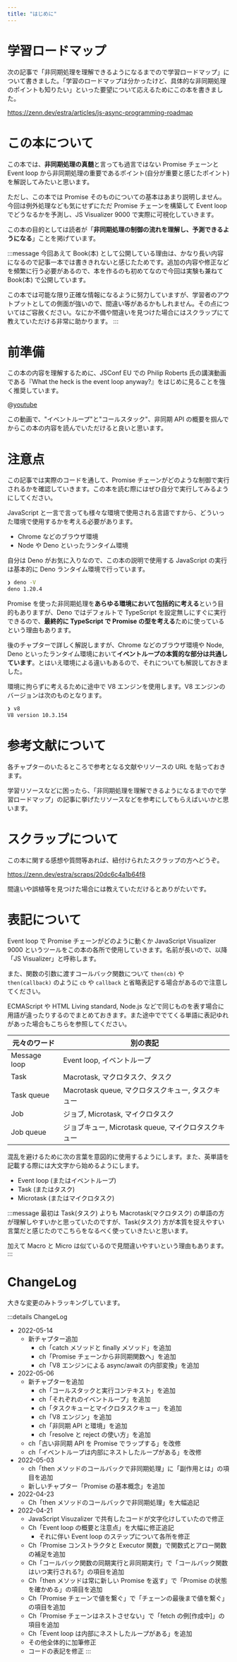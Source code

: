 ```yaml
---
title: "はじめに"
---
```


# 学習ロードマップ
次の記事で「非同期処理を理解できるようになるまでので学習ロードマップ」について書きました。「学習のロードマップは分かったけど、具体的な非同期処理のポイントも知りたい」といった要望について応えるためにこの本を書きました。

https://zenn.dev/estra/articles/js-async-programming-roadmap

# この本について
この本では、**非同期処理の真髄**と言っても過言ではない Promise チェーンと Event loop から非同期処理の重要であるポイント(自分が重要と感じたポイント)を解説してみたいと思います。

ただし、この本では Promise そのものについての基本はあまり説明しません。今回は例外処理なども気にせずにただ Promise チェーンを構築して Event loop でどうなるかを予測し、JS Visualizer 9000 で実際に可視化していきます。

この本の目的としては読者が「**非同期処理の制御の流れを理解し、予測できるようになる**」ことを掲げています。

:::message
今回あえて Book(本) として公開している理由は、かなり長い内容になるので記事一本では書ききれないと感じたためです。追加の内容や修正などを頻繁に行う必要があるので、本を作るのも初めてなので今回は実験も兼ねて Book(本) で公開しています。

この本では可能な限り正確な情報になるように努力していますが、学習者のアウトプットとしての側面が強いので、間違い等があるかもしれません。その点についてはご容赦ください。なにか不備や間違いを見つけた場合にはスクラップにて教えていただける非常に助かります。
:::

# 前準備
この本の内容を理解するために、JSConf EU での Philip Roberts 氏の講演動画である『What the heck is the event loop anyway?』をはじめに見ることを強く推奨しています。

@[youtube](8aGhZQkoFbQ)

この動画で、"イベントループ"と"コールスタック"、非同期 API の概要を掴んでからこの本の内容を読んでいただけると良いと思います。

# 注意点
この記事では実際のコードを通して、Promise チェーンがどのような制御で実行されるかを確認していきます。この本を読む際にはぜひ自分で実行してみるようにしてください。

JavaScript と一言で言っても様々な環境で使用される言語ですから、どういった環境で使用するかを考える必要があります。

- Chrome などのブラウザ環境
- Node や Deno といったランタイム環境

自分は Deno がお気に入りなので、この本の説明で使用する JavaScript の実行は基本的に Deno ランタイム環境で行っています。

```sh
❯ deno -V
deno 1.20.4
```

Promise を使った非同期処理を**あらゆる環境において包括的に考える**という目的もありますが、Deno ではデフォルトで TypeScript を設定無しにすぐに実行できるので、**最終的に TypeScript で Promise の型を考える**ために使っているという理由もあります。

後のチャプターで詳しく解説しますが、Chrome などのブラウザ環境や Node, Deno といったランタイム環境において**イベントループの本質的な部分は共通しています**。とはいえ環境による違いもあるので、それについても解説しておきました。

環境に拘らずに考えるために途中で V8 エンジンを使用します。V8 エンジンのバージョンは次のものとなります。

```sh
❯ v8
V8 version 10.3.154
```

# 参考文献について
各チャプターのいたるところで参考となる文献やリソースの URL を貼っておきます。

学習リソースなどに困ったら、「非同期処理を理解できるようになるまでので学習ロードマップ」の記事に挙げたリソースなどを参考にしてもらえばいいかと思います。

# スクラップについて
この本に関する感想や質問等あれば、紐付けられたスクラップの方へどうぞ。

https://zenn.dev/estra/scraps/20dc6c4a1b64f8

間違いや誤植等を見つけた場合には教えていただけるとありがたいです。

# 表記について
Event loop で Promise チェーンがどのように動くか JavaScript Visualizer 9000 というツールをこの本の各所で使用していきます。名前が長いので、以降「JS Visualizer」と呼称します。

また、関数の引数に渡すコールバック関数について `then(cb)` や `then(callback)` のように `cb` や `callback` と省略表記する場合があるので注意してください。

ECMAScript や HTML Living standard, Node.js などで同じものを表す場合に用語が違ったりするのでまとめておきます。また途中ででてくる単語に表記ゆれがあった場合もこちらを参照してください。

| 元々のワード | 別の表記 |
|--|--|
| Message loop | Event loop, イベントループ |
| Task | Macrotask, マクロタスク、タスク |
| Task queue | Macrotask queue, マクロタスクキュー, タスクキュー |
| Job | ジョブ, Microtask, マイクロタスク |
| Job queue | ジョブキュー, Microtask queue, マイクロタスクキュー |

混乱を避けるために次の言葉を意図的に使用するようにします。また、英単語を記載する際には大文字から始めるようにします。

- Event loop (またはイベントループ)
- Task (またはタスク)
- Microtask (またはマイクロタスク) 

:::message
最初は Task(タスク) よりも Macrotask(マクロタスク) の単語の方が理解しやすいかと思っていたのですが、Task(タスク) 方が本質を捉えやすい言葉だと感じたのでこちらをなるべく使っていきたいと思います。

加えて Macro と Micro は似ているので見間違いやすいという理由もあります。
:::
# ChangeLog
大きな変更のみトラッキングしています。

:::details ChangeLog
- 2022-05-14
  - 新チャプター追加
    - ch「catch メソッドと finally メソッド」を追加
    - ch「Promise チェーンから非同期関数へ」を追加
    - ch「V8 エンジンによる async/await の内部変換」を追加
- 2022-05-06
  - 新チャプターを追加
    - ch「コールスタックと実行コンテキスト」を追加
    - ch「それぞれのイベントループ」を追加
    - ch「タスクキューとマイクロタスクキュー」を追加
    - ch「V8 エンジン」を追加
    - ch「非同期 API と環境」を追加
    - ch「resolve と reject の使い方」を追加
  - ch「古い非同期 API を Promise でラップする」を改修
  - ch「イベントループは内部にネストしたループがある」を改修
- 2022-05-03
  - ch「then メソッドのコールバックで非同期処理」に「副作用とは」の項目を追加
  - 新しいチャプター「Promise の基本概念」を追加
- 2022-04-23
  - Ch「then メソッドのコールバックで非同期処理」を大幅追記
- 2022-04-21
  - JavaScript Visuzalizer で共有したコードが文字化けしていたので修正
  - Ch「Event loop の概要と注意点」を大幅に修正追記
    - それに伴い Event loop のステップについて各所を修正
  - Ch「Promise コンストラクタと Executor 関数」で関数式とアロー関数の補足を追加
  - Ch「コールバック関数の同期実行と非同期実行」で「コールバック関数はいつ実行される?」の項目を追加
  - Ch「then メソッドは常に新しい Promise を返す」で「Promise の状態を確かめる」の項目を追加
  - Ch「Promise チェーンで値を繋ぐ」で「チェーンの最後まで値を繋ぐ」の項目を追加
  - Ch「Promise チェーンはネストさせない」で「fetch の例[作成中]」の項目を追加
  - Ch「Event loop は内部にネストしたループがある」を追加
  - その他全体的に加筆修正
  - コードの表記を修正
:::